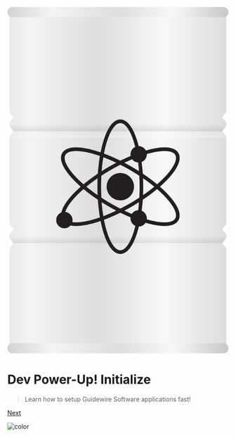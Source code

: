 ![logo](_assets/fuel-barrel.svg ":size=150")

# Dev Power-Up! Initialize

> Learn how to setup Guidewire Software applications fast!


[Next](#overview)

![color](#B3FFF1)